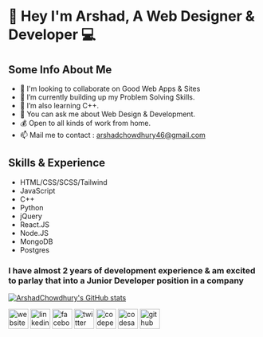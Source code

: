 # 👋 Hey I'm Arshad, A Web Designer & Developer 💻

## Some Info About Me
- 👯 I'm looking to collaborate on Good Web Apps & Sites 
- 🔭 I’m currently building up my Problem Solving Skills.
- 🌱 I’m also learning C++.
- 💬 You can ask me about Web Design & Development.
- 💰 Open to all kinds of work from home. 
- 📫 Mail me to contact : arshadchowdhury46@gmail.com


## Skills & Experience
- HTML/CSS/SCSS/Tailwind
- JavaScript
- C++
- Python
- jQuery
- React.JS
- Node.JS
- MongoDB
- Postgres

### I have almost 2 years of development experience & am excited to parlay that into a Junior Developer position in a company
[![ArshadChowdhury's GitHub stats](https://github-readme-stats.vercel.app/api?username=arshadchowdhury)](https://github.com/arshadchowdhury/github-readme-stats)



[<img src='https://cdn.jsdelivr.net/npm/simple-icons@3.0.1/icons/icloud.svg' alt='website' height='40'>](https://bettermailarshad.netlify.app/)  [<img src='https://cdn.jsdelivr.net/npm/simple-icons@3.0.1/icons/linkedin.svg' alt='linkedin' height='40'>](https://www.linkedin.com/in/md-arshad-67920b213//)  [<img src='https://cdn.jsdelivr.net/npm/simple-icons@3.0.1/icons/facebook.svg' alt='facebook' height='40'>](https://www.facebook.com/arshad.chowdhury23/)  [<img src='https://cdn.jsdelivr.net/npm/simple-icons@3.0.1/icons/twitter.svg' alt='twitter' height='40'>](https://twitter.com/@Arshaaaaaaaaaad)  [<img src='https://cdn.jsdelivr.net/npm/simple-icons@3.0.1/icons/codepen.svg' alt='codepen' height='40'>](https://codepen.io/Serial_killer_00)  [<img src='https://cdn.jsdelivr.net/npm/simple-icons@3.0.1/icons/codesandbox.svg' alt='codesandbox' height='40'>](https://codesandbox.io/u/ArshadChowdhury)  [<img src='https://cdn.jsdelivr.net/npm/simple-icons@3.0.1/icons/github.svg' alt='github' height='40'>](https://github.com/ArshadChowdhury)
